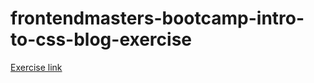 # frontendmasters-bootcamp-intro-to-css-blog-exercise
[Exercise link](https://github.com/FrontendMasters/bootcamp/tree/master/static/exercises/3-layout)
